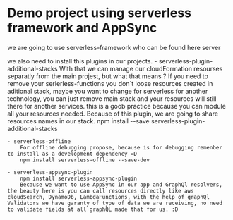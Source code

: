 # Demo project using serverless framework and AppSync

we are going to use serverless-framework who can be found here server

we also need to install this plugins in our projects.
    - serverless-plugin-additional-stacks
        With that we can manage our cloudFormation resourses separatly from the main projest, but what that means ?
        If you need to remove your serlerless-functions you don´t loose resources created in aditional stack, maybe you want to change for serverless for another technology, you can just remove main stack and your resources will still there for another services.
        this is a goob practice because you can module all your resources needed.
        Because of this plugin, we are going to share resources names in our stack.
        npm install --save serverless-plugin-additional-stacks

    - serverless-offline
        For offline debugging propose, because is for debugging remenber to install as a development dependency =D
        npm install serverless-offline --save-dev

    - serverless-appsync-plugin
        npm install serverless-appsync-plugin
        Because we want to use AppSync in our app and GraphQl resolvers, the beauty here is you can call resources directly like aws cloudSearch, DynamoDb, LambdaFunctions, with the help of graphQl Validators we have garanty of type of data we are receiving, no need to validate fields at all graphQL made that for us. :D
